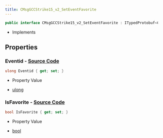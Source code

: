 ```yaml
---
title: CMsgGCCStrike15_v2_SetEventFavorite
---
```


```csharp
public interface CMsgGCCStrike15_v2_SetEventFavorite : ITypedProtobuf<CMsgGCCStrike15_v2_SetEventFavorite>, INativeHandle
```

- Implements

## Properties

### **Eventid** - [Source Code](https://github.com/swiftly-solution/swiftlys2/blob/main/managed/src/SwiftlyS2.Generated/Protobufs/Interfaces/CMsgGCCStrike15_v2_SetEventFavorite.cs#L13)

```csharp
ulong Eventid { get; set; }
```

- Property Value

- [ulong](https://learn.microsoft.com/dotnet/api/system.uint64)

### **IsFavorite** - [Source Code](https://github.com/swiftly-solution/swiftlys2/blob/main/managed/src/SwiftlyS2.Generated/Protobufs/Interfaces/CMsgGCCStrike15_v2_SetEventFavorite.cs#L16)

```csharp
bool IsFavorite { get; set; }
```

- Property Value

- [bool](https://learn.microsoft.com/dotnet/api/system.boolean)

